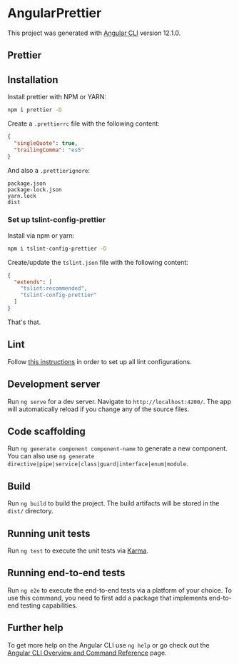 # AngularPrettier

This project was generated with [Angular CLI](https://github.com/angular/angular-cli) version 12.1.0.

## Prettier

## Installation

Install prettier with NPM or YARN:

```bash
npm i prettier -D
```

Create a `.prettierrc` file with the following content:

```json
{
  "singleQuote": true,
  "trailingComma": "es5"
}
```

And also a `.prettierignore`:

```
package.json
package-lock.json
yarn.lock
dist
```

### Set up tslint-config-prettier

Install via npm or yarn:

```bash
npm i tslint-config-prettier -D
```

Create/update the `tslint.json` file with the following content:

```json
{
  "extends": [
    "tslint:recommended",
    "tslint-config-prettier"
  ]
}
```

That's that.

## Lint

Follow [this instructions](https://dev.to/bzvyagintsev/migrate-angular-app-to-eslint-with-prettier-airbnb-styleguide-husky-and-lint-staged-862) in order to set up all lint configurations.

## Development server

Run `ng serve` for a dev server. Navigate to `http://localhost:4200/`. The app will automatically reload if you change any of the source files.

## Code scaffolding

Run `ng generate component component-name` to generate a new component. You can also use `ng generate directive|pipe|service|class|guard|interface|enum|module`.

## Build

Run `ng build` to build the project. The build artifacts will be stored in the `dist/` directory.

## Running unit tests

Run `ng test` to execute the unit tests via [Karma](https://karma-runner.github.io).

## Running end-to-end tests

Run `ng e2e` to execute the end-to-end tests via a platform of your choice. To use this command, you need to first add a package that implements end-to-end testing capabilities.

## Further help

To get more help on the Angular CLI use `ng help` or go check out the [Angular CLI Overview and Command Reference](https://angular.io/cli) page.
